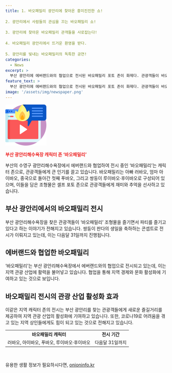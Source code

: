```yaml
---
title: 1. 바오패밀리 광안리에 찾아온 흥미진진한 쇼!

2. 광안리에서 사람들의 관심을 끄는 바오패밀리 쇼!

3. 광안리에 찾아온 바오패밀리 관객들을 사로잡는다!

4. 바오패밀리 광안리에서 뜨거운 환영을 받다.

5. 광안리를 빛내는 바오패밀리의 독특한 공연!
categories:
  - News
excerpt: >
  부산 광안리에 에버랜드와의 협업으로 전시된 바오패밀리 포토 존이 화제다. 관광객들이 바오패밀리 캐릭터 존을 찾아 즐기고 있는데, 이는 쌍둥이 판다의 생일을 축하하며 광안리에서 열리는 파티의 일환으로, 다음달 31일까지 전시된다. 중국에서 돌아간 첫째 푸바오, 쌍둥이 루이바오·후이바오 등 바오패밀리 구성원들이 사람들의 이목을 끌고 있다.
feature_text: >
  부산 광안리에 에버랜드와의 협업으로 전시된 바오패밀리 포토 존이 화제다. 관광객들이 바오패밀리 캐릭터 존을 찾아 즐기고 있는데, 이는 쌍둥이 판다의 생일을 축하하며 광안리에서 열리는 파티의 일환으로, 다음달 31일까지 전시된다. 중국에서 돌아간 첫째 푸바오, 쌍둥이 루이바오·후이바오 등 바오패밀리 구성원들이 사람들의 이목을 끌고 있다.
image: '/assets/img/newspaper.png'
---
```


<p><img src="/assets/img/news.png" alt="rentncar 속보" /></p>

<p><b><span style="color: #ee2323;">부산 광안리해수욕장 캐릭터 존 ‘바오패밀리’</span></b></p>

<p data-ke-size="size16">부산의 수영구 광안리해수욕장에서 에버랜드와 협업하여 전시 중인 ‘바오패밀리’는 캐릭터 존으로, 관광객들에게 큰 인기를 끌고 있습니다. 바오패밀리는 아빠 러바오, 엄마 아이바오, 중국으로 돌아간 첫째 푸바오, 그리고 쌍둥이 루이바오·후이바오로 구성되어 있으며, 이들을 담은 조형물은 셀프 포토 존으로 관광객들에게 재미와 추억을 선사하고 있습니다.</p>

<h2 data-ke-size="size26">부산 광안리에서의 바오패밀리 전시</h2>

<p data-ke-size="size16">부산 광안리해수욕장을 찾은 관광객들이 ‘바오패밀리’ 조형물을 즐기면서 파티를 즐기고 있다고 하는 이야기가 전해지고 있습니다. 쌍둥이 판다의 생일을 축하하는 콘셉트로 전시가 이뤄지고 있는데, 이는 다음달 31일까지 진행됩니다.</p>

<h2 data-ke-size="size26">에버랜드와 협업한 바오패밀리</h2>

<p data-ke-size="size16">‘바오패밀리’는 부산 광안리해수욕장에서 에버랜드와의 협업으로 전시되고 있는데, 이는 지역 관광 산업에 활력을 불어넣고 있습니다. 협업을 통해 지역 경제와 문화 활성화에 기여하고 있는 것으로 보입니다.</p>

<h2 data-ke-size="size26">바오패밀리 전시의 관광 산업 활성화 효과</h2>

<p data-ke-size="size16">이같은 지역 캐릭터 존의 전시는 부산 광안리를 찾는 관광객들에게 새로운 즐길거리를 제공하여 지역 관광 산업의 활성화에 기여하고 있습니다. 또한, 코로나19로 어려움을 겪고 있는 지역 상인들에게도 힘이 되고 있는 것으로 전해지고 있습니다.</p>

<table>
    <tr>
        <td style="text-align: center; height: 17px;"><b>바오패밀리 캐릭터</b></td>
        <td style="text-align: center; height: 17px;"><b>전시 기간</b></td>
    </tr>
    <tr>
        <td style="text-align: center; height: 17px;">러바오, 아이바오, 푸바오, 루이바오·후이바오</td>
        <td style="text-align: center; height: 17px;">다음달 31일까지</td>
    </tr>
</table>

<p data-ke-size="size16">&nbsp;</p>
유용한 생활 정보가 필요하시다면, <a href="https://onioninfo.kr" rel="dofollow">onioninfo.kr</a>


